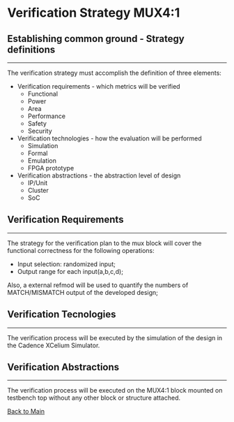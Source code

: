 # Verification Strategy MUX4:1

## Establishing common ground - Strategy definitions
----------

The verification strategy must accomplish the definition of three elements:
* Verification requirements - which metrics will be verified
    - Functional
    - Power
    - Area
    - Performance
    - Safety
    - Security
* Verification technologies - how the evaluation will be performed
    - Simulation
    - Formal
    - Emulation
    - FPGA prototype
* Verification abstractions - the abstraction level of design
    - IP/Unit
    - Cluster
    - SoC


## Verification Requirements
----------
The strategy for the verification plan to the mux block will cover the functional correctness for the following operations:
*  Input selection: randomized input;
*  Output range for each input(a,b,c,d);

Also, a external refmod will be used to quantify the numbers of MATCH/MISMATCH output of the developed design; 

## Verification Tecnologies
----------
The verification process will be executed by the simulation of the design in the Cadence XCelium Simulator. 



## Verification Abstractions
----------
The verification process will be executed on the MUX4:1 block mounted on testbench top without any other block or structure attached. 


[Back to Main](readme.md)